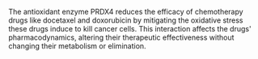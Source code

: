 The antioxidant enzyme PRDX4 reduces the efficacy of chemotherapy drugs like docetaxel and doxorubicin by mitigating the oxidative stress these drugs induce to kill cancer cells. This interaction affects the drugs' pharmacodynamics, altering their therapeutic effectiveness without changing their metabolism or elimination.